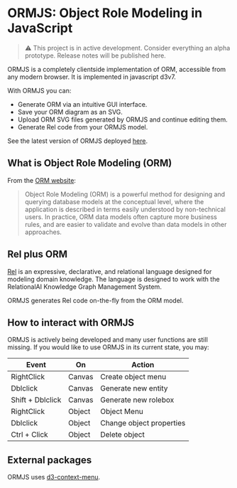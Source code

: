 # ORMJS: Object Role Modeling in JavaScript

> :warning: This project is in active development. Consider everything an alpha prototype. Release notes will be published here.

ORMJS is a completely clientside implementation of ORM, accessible from any modern browser. It is implemented in javascript d3v7.

With ORMJS you can:
- Generate ORM via an intuitive GUI interface.
- Save your ORM diagram as an SVG.
- Upload ORM SVG files generated by ORMJS and continue editing them.
- Generate Rel code from your ORMJS model.

See the latest version of ORMJS deployed [here](https://crhunt.github.io/ormjs/).

## What is Object Role Modeling (ORM)

From the [ORM website](http://www.orm.net/):

> Object Role Modeling (ORM) is a powerful method for designing and querying database models at the conceptual level, where the application is described in terms easily understood by non-technical users. In practice, ORM data models often capture more business rules, and are easier to validate and evolve than data models in other approaches.

## Rel plus ORM

[Rel](https://docs.relational.ai/getting-started/rel/overview/) is an expressive, declarative, and relational language designed for modeling domain knowledge. The language is designed to work with the RelationalAI Knowledge Graph Management System. 

ORMJS generates Rel code on-the-fly from the ORM model.

## How to interact with ORMJS

ORMJS is actively being developed and many user functions are still missing. If you would like to use ORMJS in its current state, you may:

| Event | On | Action |
|-------|----|--------|
|RightClick | Canvas | Create object menu |
|Dblclick | Canvas | Generate new entity |
|Shift + Dblclick | Canvas | Generate new rolebox |
|RightClick | Object | Object Menu |
|Dblclick | Object | Change object properties |
|Ctrl + Click | Object | Delete object |

## External packages

ORMJS uses [d3-context-menu](https://github.com/patorjk/d3-context-menu).